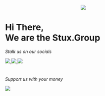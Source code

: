 <p align="center">
  <a href="https://www.stux.group">
    <img src="https://media.stux.group/global/logoalt.png">
  </a>
  <h1>Hi There,</br>We are the Stux.Group</h1>
</p>
<p align="center">
  <p><i>Stalk us on our socials</i></p>
  <a href="https://www.twitter.com/stux_group">
    <img src="https://img.shields.io/badge/Twitter-1DA1F2?style=for-the-badge&logo=twitter&logoColor=white">
  </a>
  <a href="https://www.linkedin.com/stuxgroup">
    <img src="https://img.shields.io/badge/LinkedIn-0077B5?style=for-the-badge&logo=linkedin&logoColor=white">
  </a>
  <a href="mailto:contact@stux.group">
    <img src="https://img.shields.io/badge/Email-D14836?style=for-the-badge&logo=gmail&logoColor=white">
  </a>
  <h1></h1>
  <p><i>Support us with your money</i></p>
  <a href="https://paypal.me/stuxgroup">
    <img src="https://img.shields.io/badge/PayPal-00457C?style=for-the-badge&logo=paypal&logoColor=white">
  </a>
</p>

